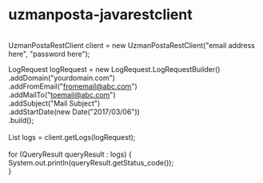 # uzmanposta-javarestclient
 <br />
UzmanPostaRestClient client = new UzmanPostaRestClient("email address here", "password here"); <br />
		
LogRequest logRequest = new LogRequest.LogRequestBuilder()  <br />
.addDomain("yourdomain.com")  <br />
.addFromEmail("fromemail@abc.com")  <br />
.addMailTo("toemail@abc.com")  <br />
.addSubject("Mail Subject")  <br />
.addStartDate(new Date("2017/03/06"))  <br />
.build();  <br />
		 <br />
List<QueryResult> logs = client.getLogs(logRequest);	 <br />
 <br />
for (QueryResult queryResult : logs) { <br />
  System.out.println(queryResult.getStatus_code()); <br />
} <br />
